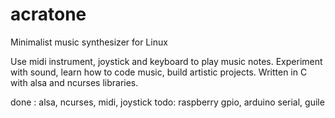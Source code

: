 # acratone
Minimalist music synthesizer for Linux


Use midi instrument, joystick and keyboard to play music notes.
Experiment with sound, learn how to code music, build artistic projects.
Written in C with alsa and ncurses libraries.

done : alsa, ncurses, midi, joystick
todo: raspberry gpio, arduino serial, guile

